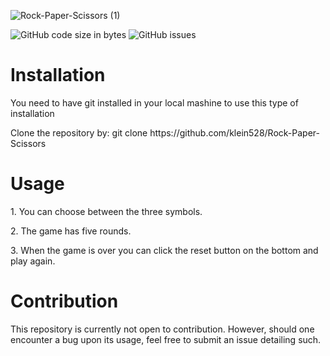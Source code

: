 ![Rock-Paper-Scissors (1)](https://user-images.githubusercontent.com/88459146/223828127-7f2217af-1bfa-4131-bd29-1378448d7077.png)


![GitHub code size in bytes](https://img.shields.io/github/languages/code-size/klein528/Rock-Paper-Scissors) ![GitHub issues](https://img.shields.io/github/issues-raw/klein528/Rock-Paper-Scissors)

<h1>Installation</h1>
<p>You need to have git installed in your local mashine to use this type of installation</p>

<p>Clone the repository by: git clone https://github.com/klein528/Rock-Paper-Scissors</p>

<h1>Usage</h1>
<p>1. You can choose between the three symbols.</p>

<p>2. The game has five rounds.</p>

<p>3. When the game is over you can click the reset button on the bottom and play again.</p>

<h1>Contribution</h1>
<p>This repository is currently not open to contribution. However, should one encounter a bug upon its usage, feel free to submit an issue detailing such.</p>
